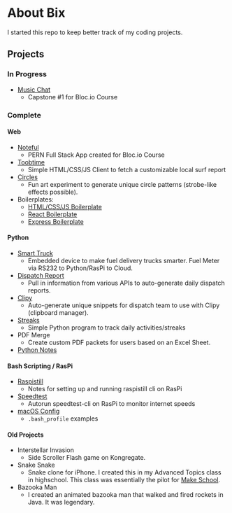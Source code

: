 # About Bix
I started this repo to keep better track of my coding projects.

## Projects

### In Progress
- [Music Chat](https://github.com/bix6/music-chat)
    - Capstone #1 for Bloc.io Course

### Complete

#### Web
- [Noteful](https://github.com/bix6/noteful)
    - PERN Full Stack App created for Bloc.io Course
- [Toobtime](https://github.com/bix6/toobtime)
    - Simple HTML/CSS/JS Client to fetch a customizable local surf report
- [Circles](https://github.com/bix6/circles)
    - Fun art experiment to generate unique circle patterns (strobe-like effects possible).
- Boilerplates:
    - [HTML/CSS/JS Boilerplate](https://github.com/bix6/web-boilerplate)
    - [React Boilerplate](https://github.com/bix6/react-boilerplate)
    - [Express Boilerplate](https://github.com/bix6/express-boilerplate)

#### Python
- [Smart Truck](https://github.com/bix6/smart-truck-public)
    - Embedded device to make fuel delivery trucks smarter. Fuel Meter via RS232 to Python/RasPi to Cloud.
- [Dispatch Report](https://github.com/bix6/dispatch-report-public)
    - Pull in information from various APIs to auto-generate daily dispatch reports.
- [Clipy](https://github.com/bix6/clipy-public)
    - Auto-generate unique snippets for dispatch team to use with Clipy (clipboard manager).
- [Streaks](https://github.com/bix6/streaks)
    - Simple Python program to track daily activities/streaks
- PDF Merge
    - Create custom PDF packets for users based on an Excel Sheet. 
- [Python Notes](https://github.com/bix6/python-notes)

#### Bash Scripting / RasPi
- [Raspistill](https://github.com/bix6/raspistill)
    - Notes for setting up and running raspistill cli on RasPi
- [Speedtest](https://github.com/bix6/speedtest)
    - Autorun speedtest-cli on RasPi to monitor internet speeds
- [macOS Config](https://github.com/bix6/macOS-config/blob/master/.bash_profile)
    - `.bash_profile` examples

#### Old Projects
- Interstellar Invasion
    - Side Scroller Flash game on Kongregate. 
- Snake Snake
    - Snake clone for iPhone. I created this in my Advanced Topics class in highschool. This class was essentially the pilot for [Make School](https://www.makeschool.com/).
- Bazooka Man
    - I created an animated bazooka man that walked and fired rockets in Java. It was legendary. 

